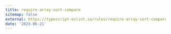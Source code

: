 ```yaml
---
title: require-array-sort-compare
sitemap: false
external: https://typescript-eslint.io/rules/require-array-sort-compare/
date: '2023-06-21'
---
```

